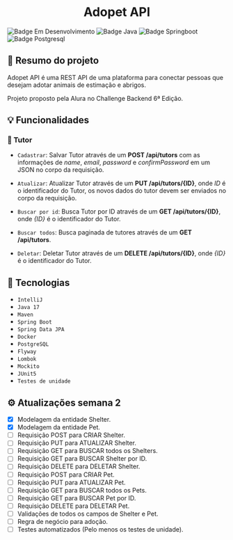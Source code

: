 <h1 align="center"> Adopet API </h1>

![Badge Em Desenvolvimento](https://img.shields.io/static/v1?label=Status&message=Em+Desenvolvimento&color=yellow&style=for-the-badge)
![Badge Java](https://img.shields.io/static/v1?label=Java&message=17&color=orange&style=for-the-badge&logo=java)
![Badge Springboot](https://img.shields.io/static/v1?label=Springboot&message=v3.0.5&color=brightgreen&style=for-the-badge&logo=spring)
![Badge Postgresql](https://img.shields.io/static/v1?label=PostgreSQL&message=v15.2&color=blue&style=for-the-badge&logo=PostgreSQL)

## :book: Resumo do projeto
Adopet API é uma REST API de uma plataforma para conectar pessoas que desejam adotar animais de estimação e abrigos.

Projeto proposto pela Alura no Challenge Backend 6ª Edição.

## :bulb: Funcionalidades

### :bust_in_silhouette: Tutor
- `Cadastrar`: Salvar Tutor através de um **POST /api/tutors** com as informações de *name*, *email*, *password* e *confirmPassword*
em um JSON no corpo da requisição.</br>

- `Atualizar`: Atualizar Tutor através de um **PUT /api/tutors/{ID}**, onde *ID* é o identificador do Tutor, 
os novos dados do tutor devem ser enviados no corpo da requisição.</br>

- `Buscar por id`: Busca Tutor por ID através de um **GET /api/tutors/{ID}**, onde *{ID}* é o identificador do Tutor.</br>

- `Buscar todos`: Busca paginada de tutores através de um **GET /api/tutors**.</br>

- `Deletar`: Deletar Tutor através de um **DELETE /api/tutors/{ID}**, onde *{ID}* é o identificador do Tutor.</br>


## :toolbox: Tecnologias

- `IntelliJ`
- `Java 17`
- `Maven`
- `Spring Boot`
- `Spring Data JPA`
- `Docker`
- `PostgreSQL`
- `Flyway`
- `Lombok`
- `Mockito`
- `JUnit5`
- `Testes de unidade`

## :gear: Atualizações semana 2
- [x] Modelagem da entidade Shelter.
- [x] Modelagem da entidade Pet.
- [ ] Requisição POST para CRIAR Shelter.
- [ ] Requisição PUT para ATUALIZAR Shelter.
- [ ] Requisição GET para BUSCAR todos os Shelters.
- [ ] Requisição GET para BUSCAR Shelter por ID.
- [ ] Requisição DELETE para DELETAR Shelter.
- [ ] Requisição POST para CRIAR Pet.
- [ ] Requisição PUT para ATUALIZAR Pet.
- [ ] Requisição GET para BUSCAR todos os Pets.
- [ ] Requisição GET para BUSCAR Pet por ID.
- [ ] Requisição DELETE para DELETAR Pet.
- [ ] Validações de todos os campos de Shelter e Pet.
- [ ] Regra de negócio para adoção.
- [ ] Testes automatizados (Pelo menos os testes de unidade).
